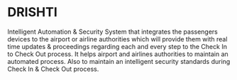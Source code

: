 # DRISHTI 

Intelligent Automation & Security System that integrates the passengers devices to the airport or airline authorities which will provide them with real time updates & proceedings regarding each and every step to the Check In to Check Out process. It helps airport and airlines authorities to maintain an automated process. Also to maintain an intelligent security standards during Check In & Check Out process.
